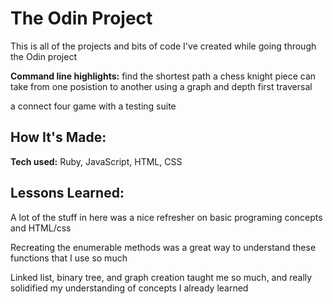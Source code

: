 # The Odin Project
This is all of the projects and bits of code I've created while going through the Odin project

**Command line highlights:** 
find the shortest path a chess knight piece can take from one posistion to another using a graph and depth first traversal

a connect four game with a testing suite



## How It's Made:

**Tech used:** Ruby, JavaScript, HTML, CSS


## Lessons Learned:

A lot of the stuff in here was a nice refresher on basic programing concepts and HTML/css

Recreating the enumerable methods was a great way to understand these functions that I use so much

Linked list, binary tree, and graph creation taught me so much, and really solidified my understanding of concepts I already learned

